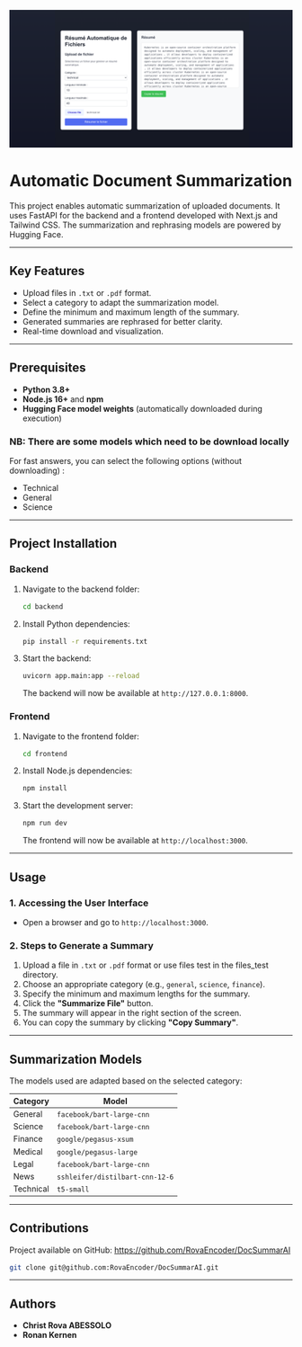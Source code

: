 ![previw](./frontend/public/preview.png "This is a preview")

# Automatic Document Summarization

This project enables automatic summarization of uploaded documents. It uses FastAPI for the backend and a frontend developed with Next.js and Tailwind CSS. The summarization and rephrasing models are powered by Hugging Face.

---

## Key Features

- Upload files in `.txt` or `.pdf` format.
- Select a category to adapt the summarization model.
- Define the minimum and maximum length of the summary.
- Generated summaries are rephrased for better clarity.
- Real-time download and visualization.

---

## Prerequisites

- **Python 3.8+**
- **Node.js 16+** and **npm**
- **Hugging Face model weights** (automatically downloaded during execution)

### NB: There are some models which need to be download locally

For fast answers, you can select the following options (without downloading) :

- Technical
- General
- Science

---

## Project Installation

### Backend

1. Navigate to the backend folder:

   ```bash
   cd backend
   ```

2. Install Python dependencies:

   ```bash
   pip install -r requirements.txt
   ```

3. Start the backend:
   ```bash
   uvicorn app.main:app --reload
   ```
   The backend will now be available at `http://127.0.0.1:8000`.

### Frontend

1. Navigate to the frontend folder:

   ```bash
   cd frontend
   ```

2. Install Node.js dependencies:

   ```bash
   npm install
   ```

3. Start the development server:
   ```bash
   npm run dev
   ```
   The frontend will now be available at `http://localhost:3000`.

---

## Usage

### 1. Accessing the User Interface

- Open a browser and go to `http://localhost:3000`.

### 2. Steps to Generate a Summary

1. Upload a file in `.txt` or `.pdf` format or use files test in the files_test directory.
2. Choose an appropriate category (e.g., `general`, `science`, `finance`).
3. Specify the minimum and maximum lengths for the summary.
4. Click the **"Summarize File"** button.
5. The summary will appear in the right section of the screen.
6. You can copy the summary by clicking **"Copy Summary"**.

---

## Summarization Models

The models used are adapted based on the selected category:

| Category  | Model                           |
| --------- | ------------------------------- |
| General   | `facebook/bart-large-cnn`       |
| Science   | `facebook/bart-large-cnn`       |
| Finance   | `google/pegasus-xsum`           |
| Medical   | `google/pegasus-large`          |
| Legal     | `facebook/bart-large-cnn`       |
| News      | `sshleifer/distilbart-cnn-12-6` |
| Technical | `t5-small`                      |

---

## Contributions

Project available on GitHub: https://github.com/RovaEncoder/DocSummarAI

```bash
git clone git@github.com:RovaEncoder/DocSummarAI.git
```

---

## Authors

- **Christ Rova ABESSOLO**
- **Ronan Kernen**
